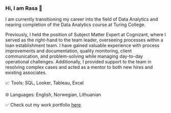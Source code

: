 ### Hi, I am Rasa 👋

I am currently transitioning my career into the field of Data Analytics and nearing completion of the Data Analytics course at Turing College. 

Previously, I held the position of Subject Matter Expert at Cognizant, where I served as the right-hand to the team leader, overseeing processes within a loan establishment team. I have gained valuable experience with process improvements and documentation, quality monitoring, client communication, and problem-solving while managing day-to-day operational challenges. Additionally, I provided support to the team in resolving complex cases and acted as a mentor to both new hires and existing associates.

:chart_with_upwards_trend: Tools: SQL, Looker, Tableau, Excel 

:globe_with_meridians: Languages: English, Norwegian, Lithuanian

:white_check_mark: Check out my work portfolio [here](https://rasmat001.github.io/Rasa_Portfolio/).

